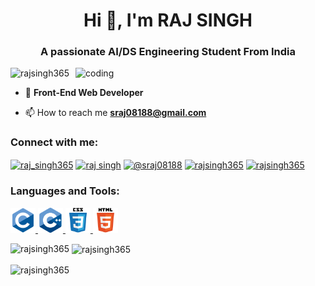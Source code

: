 <h1 align="center">Hi 👋, I'm RAJ SINGH</h1>
<h3 align="center">A passionate AI/DS Engineering Student From India</h3>

<img align="right" alt="coding" width="400" src="https://user-images.githubusercontent.com/55389276/140866485-8fb1c876-9a8f-4d6a-98dc-08c4981eaf70.gif">

<p align="left"> <img src="https://komarev.com/ghpvc/?username=rajsingh365&label=Profile%20views&color=0e75b6&style=flat" alt="rajsingh365" /> </p>

- 🌱 **Front-End Web Developer**

- 📫 How to reach me **sraj08188@gmail.com**

<h3 align="left">Connect with me:</h3>
<p align="left">
<a href="https://instagram.com/raj_singh365" target="blank"><img align="center" src="https://raw.githubusercontent.com/rahuldkjain/github-profile-readme-generator/master/src/images/icons/Social/instagram.svg" alt="raj_singh365" height="30" width="40" /></a>
<a href="https://www.youtube.com/c/raj singh" target="blank"><img align="center" src="https://raw.githubusercontent.com/rahuldkjain/github-profile-readme-generator/master/src/images/icons/Social/youtube.svg" alt="raj singh" height="30" width="40" /></a>
<a href="https://www.hackerrank.com/@sraj08188" target="blank"><img align="center" src="https://raw.githubusercontent.com/rahuldkjain/github-profile-readme-generator/master/src/images/icons/Social/hackerrank.svg" alt="@sraj08188" height="30" width="40" /></a>
<a href="https://www.leetcode.com/rajsingh365" target="blank"><img align="center" src="https://raw.githubusercontent.com/rahuldkjain/github-profile-readme-generator/master/src/images/icons/Social/leet-code.svg" alt="rajsingh365" height="30" width="40" /></a>
<a href="https://www.hackerearth.com/rajsingh365" target="blank"><img align="center" src="https://raw.githubusercontent.com/rahuldkjain/github-profile-readme-generator/master/src/images/icons/Social/hackerearth.svg" alt="rajsingh365" height="30" width="40" /></a>
</p>

<h3 align="left">Languages and Tools:</h3>
<p align="left"> <a href="https://www.cprogramming.com/" target="_blank" rel="noreferrer"> <img src="https://raw.githubusercontent.com/devicons/devicon/master/icons/c/c-original.svg" alt="c" width="40" height="40"/> </a> <a href="https://www.w3schools.com/cpp/" target="_blank" rel="noreferrer"> <img src="https://raw.githubusercontent.com/devicons/devicon/master/icons/cplusplus/cplusplus-original.svg" alt="cplusplus" width="40" height="40"/> </a> <a href="https://www.w3schools.com/css/" target="_blank" rel="noreferrer"> <img src="https://raw.githubusercontent.com/devicons/devicon/master/icons/css3/css3-original-wordmark.svg" alt="css3" width="40" height="40"/> </a> <a href="https://www.w3.org/html/" target="_blank" rel="noreferrer"> <img src="https://raw.githubusercontent.com/devicons/devicon/master/icons/html5/html5-original-wordmark.svg" alt="html5" width="40" height="40"/> </a> </p>

<p><img align="left" src="https://github-readme-stats.vercel.app/api/top-langs?username=rajsingh365&show_icons=true&locale=en&layout=compact" alt="rajsingh365" /></p>

<p>&nbsp;<img align="center" src="https://github-readme-stats.vercel.app/api?username=rajsingh365&show_icons=true&locale=en" alt="rajsingh365" /></p>

<p><img align="center" src="https://github-readme-streak-stats.herokuapp.com/?user=rajsingh365&" alt="rajsingh365" /></p>
